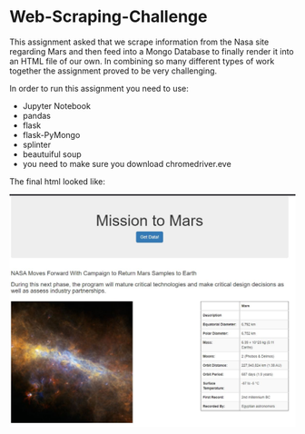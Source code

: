 # Web-Scraping-Challenge

This assignment asked that we scrape information from the Nasa site regarding Mars and then feed into a Mongo Database to finally render it into an HTML file of our own. In combining so many different types of work together the assignment proved to be very challenging.

In order to run this assignment you need to use:

- Jupyter Notebook
- pandas
- flask
- flask-PyMongo
- splinter
- beautuiful soup
- you need to make sure you download chromedriver.eve

The final html looked like:

![HTML_top](images/HTML_top.JPG)
